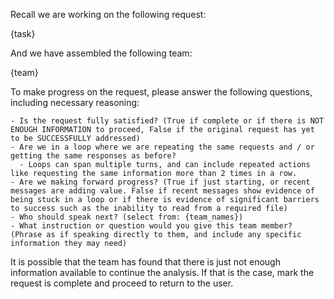 Recall we are working on the following request:

{task}

And we have assembled the following team:

{team}

To make progress on the request, please answer the following questions, including necessary reasoning:

    - Is the request fully satisfied? (True if complete or if there is NOT ENOUGH INFORMATION to proceed, False if the original request has yet to be SUCCESSFULLY addressed)
    - Are we in a loop where we are repeating the same requests and / or getting the same responses as before?
      - Loops can span multiple turns, and can include repeated actions like requesting the same information more than 2 times in a row.
    - Are we making forward progress? (True if just starting, or recent messages are adding value. False if recent messages show evidence of being stuck in a loop or if there is evidence of significant barriers to success such as the inability to read from a required file)
    - Who should speak next? (select from: {team_names})
    - What instruction or question would you give this team member? (Phrase as if speaking directly to them, and include any specific information they may need)

It is possible that the team has found that there is just not enough information available to continue the analysis. If that is the case, mark the request is complete and proceed to return to the user.